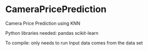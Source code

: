 # CameraPricePrediction
Camera Price Prediction using KNN

Python libraries needed:
pandas
scikit-learn

To compile:
only needs to run
Input data comes from the data set

